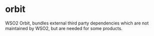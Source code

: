 # orbit
WSO2 Orbit, bundles external third party dependencies which are not maintained by WSO2, but are needed for some products.
